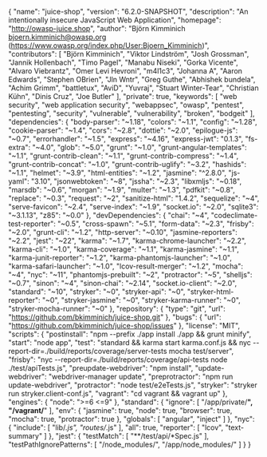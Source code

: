 {
  "name": "juice-shop",
  "version": "6.2.0-SNAPSHOT",
  "description": "An intentionally insecure JavaScript Web Application",
  "homepage": "http://owasp-juice.shop",
  "author": "Björn Kimminich <bjoern.kimminich@owasp.org> (https://www.owasp.org/index.php/User:Bjoern_Kimminich)",
  "contributors": [
    "Björn Kimminich",
    "Viktor Lindström",
    "Josh Grossman",
    "Jannik Hollenbach",
    "Timo Pagel",
    "Manabu Niseki",
    "Gorka Vicente",
    "Alvaro Viebrantz",
    "Omer Levi Hevroni",
    "m4l1c3",
    "Johanna A",
    "Aaron Edwards",
    "Stephen OBrien",
    "Jln Wntr",
    "Greg Guthe",
    "Abhishek bundela",
    "Achim Grimm",
    "battletux",
    "AviD",
    "Yuvraj",
    "Stuart Winter-Tear",
    "Christian Kühn",
    "Dinis Cruz",
    "Joe Butler"
  ],
  "private": true,
  "keywords": [
    "web security",
    "web application security",
    "webappsec",
    "owasp",
    "pentest",
    "pentesting",
    "security",
    "vulnerable",
    "vulnerability",
    "broken",
    "bodgeit"
  ],
  "dependencies": {
    "body-parser": "~1.18",
    "colors": "~1.1",
    "config": "~1.28",
    "cookie-parser": "~1.4",
    "cors": "~2.8",
    "dottie": "~2.0",
    "epilogue-js": "~0.7",
    "errorhandler": "~1.5",
    "express": "~4.16",
    "express-jwt": "0.1.3",
    "fs-extra": "~4.0",
    "glob": "~5.0",
    "grunt": "~1.0",
    "grunt-angular-templates": "~1.1",
    "grunt-contrib-clean": "~1.1",
    "grunt-contrib-compress": "~1.4",
    "grunt-contrib-concat": "~1.0",
    "grunt-contrib-uglify": "~3.2",
    "hashids": "~1.1",
    "helmet": "~3.9",
    "html-entities": "~1.2",
    "jasmine": "^2.8.0",
    "js-yaml": "3.10",
    "jsonwebtoken": "~8",
    "jssha": "~2.3",
    "libxmljs": "~0.18",
    "marsdb": "~0.6",
    "morgan": "~1.9",
    "multer": "~1.3",
    "pdfkit": "~0.8",
    "replace": "~0.3",
    "request": "~2",
    "sanitize-html": "1.4.2",
    "sequelize": "~4",
    "serve-favicon": "~2.4",
    "serve-index": "~1.9",
    "socket.io": "~2.0",
    "sqlite3": "~3.1.13",
    "z85": "~0.0"
  },
  "devDependencies": {
    "chai": "~4",
    "codeclimate-test-reporter": "~0.5",
    "cross-spawn": "~5.1",
    "form-data": "~2.3",
    "frisby": "~2.0",
    "grunt-cli": "~1.2",
    "http-server": "~0.10",
    "jasmine-reporters": "~2.2",
    "jest": "~22",
    "karma": "~1.7",
    "karma-chrome-launcher": "~2.2",
    "karma-cli": "~1.0",
    "karma-coverage": "~1.1",
    "karma-jasmine": "~1.1",
    "karma-junit-reporter": "~1.2",
    "karma-phantomjs-launcher": "~1.0",
    "karma-safari-launcher": "~1.0",
    "lcov-result-merger": "~1.2",
    "mocha": "~4",
    "nyc": "~11",
    "phantomjs-prebuilt": "~2",
    "protractor": "~5",
    "shelljs": "~0.7",
    "sinon": "~4",
    "sinon-chai": "~2.14",
    "socket.io-client": "~2.0",
    "standard": "~10",
    "stryker": "~0",
    "stryker-api": "~0",
    "stryker-html-reporter": "~0",
    "stryker-jasmine": "~0",
    "stryker-karma-runner": "~0",
    "stryker-mocha-runner": "~0"
  },
  "repository": {
    "type": "git",
    "url": "https://github.com/bkimminich/juice-shop.git"
  },
  "bugs": {
    "url": "https://github.com/bkimminich/juice-shop/issues"
  },
  "license": "MIT",
  "scripts": {
    "postinstall": "npm --prefix ./app install ./app && grunt minify",
    "start": "node app",
    "test": "standard && karma start karma.conf.js && nyc --report-dir=./build/reports/coverage/server-tests mocha test/server",
    "frisby": "nyc --report-dir=./build/reports/coverage/api-tests node ./test/apiTests.js",
    "preupdate-webdriver": "npm install",
    "update-webdriver": "webdriver-manager update",
    "preprotractor": "npm run update-webdriver",
    "protractor": "node test/e2eTests.js",
    "stryker": "stryker run stryker.client-conf.js",
    "vagrant": "cd vagrant && vagrant up"
  },
  "engines": {
    "node": ">=6 <=9"
  },
  "standard": {
    "ignore": [
      "/app/private/**",
      "/vagrant/**"
    ],
    "env": {
      "jasmine": true,
      "node": true,
      "browser": true,
      "mocha": true,
      "protractor": true
    },
    "globals": [
      "angular",
      "inject"
    ]
  },
  "nyc": {
    "include": [
      "lib/*.js",
      "routes/*.js"
    ],
    "all": true,
    "reporter": [
      "lcov",
      "text-summary"
    ]
  },
  "jest": {
    "testMatch": [
      "**/test/api/*Spec.js"
    ],
    "testPathIgnorePatterns": [
      "/node_modules/",
      "/app/node_modules/"
    ]
  }
}
